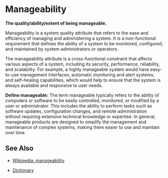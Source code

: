 # Manageability

**The quality/ability/extent of being manageable.**

<span data-chatgpt-prompt="explain manageability (system quality attribute, non-functional requirement, cross-functional constraint)">

Manageability is a system quality attribute that refers to the ease and efficiency of managing and administering a system. It is a non-functional requirement that defines the ability of a system to be monitored, configured, and maintained by system administrators or operators.

The manageability attribute is a cross-functional constraint that affects various aspects of a system, including its security, performance, reliability, and scalability. For example, a highly manageable system would have easy-to-use management interfaces, automatic monitoring and alert systems, and self-healing capabilities, which would help to ensure that the system is always available and responsive to user needs.


</span>

**Define manageable:** <span data-chatgpt-prompt="define manageable (computers and software)">The term manageable typically refers to the ability of computers or software to be easily controlled, monitored, or modified by a user or administrator. This includes the ability to perform tasks such as software updates, configuration changes, and remote administration without requiring extensive technical knowledge or expertise. In general, manageable products are designed to simplify the management and maintenance of complex systems, making them easier to use and maintain over time.</span>

## See Also

* [Wikipedia: manageability](https://wikipedia.org/wiki/manageability)

* [Dictionary]()
